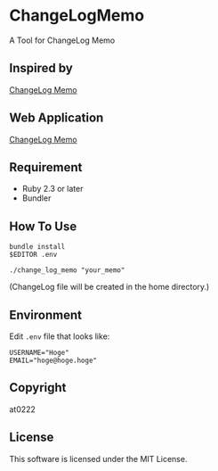 # ChangeLogMemo

A Tool for ChangeLog Memo

## Inspired by
[ChangeLog Memo](http://0xcc.net/unimag/1/)

## Web Application
[ChangeLog Memo](https://changelog-notes.herokuapp.com/)

## Requirement
- Ruby 2.3 or later
- Bundler

## How To Use

```
bundle install
$EDITOR .env

./change_log_memo "your_memo"
```
(ChangeLog file will be created in the home directory.)


## Environment

Edit `.env` file that looks like:

```
USERNAME="Hoge"
EMAIL="hoge@hoge.hoge"
```

## Copyright

at0222

## License

This software is licensed under the MIT License.
